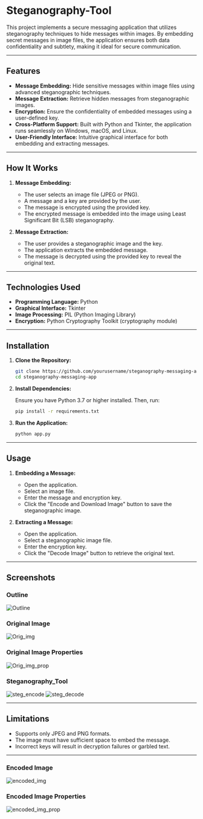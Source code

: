 # Steganography-Tool

This project implements a secure messaging application that utilizes steganography techniques to hide messages within images. By embedding secret messages in image files, the application ensures both data confidentiality and subtlety, making it ideal for secure communication.

---

## Features

- **Message Embedding:** Hide sensitive messages within image files using advanced steganographic techniques.
- **Message Extraction:** Retrieve hidden messages from steganographic images.
- **Encryption:** Ensure the confidentiality of embedded messages using a user-defined key.
- **Cross-Platform Support:** Built with Python and Tkinter, the application runs seamlessly on Windows, macOS, and Linux.
- **User-Friendly Interface:** Intuitive graphical interface for both embedding and extracting messages.

---

## How It Works

1. **Message Embedding:**
   - The user selects an image file (JPEG or PNG).
   - A message and a key are provided by the user.
   - The message is encrypted using the provided key.
   - The encrypted message is embedded into the image using Least Significant Bit (LSB) steganography.

2. **Message Extraction:**
   - The user provides a steganographic image and the key.
   - The application extracts the embedded message.
   - The message is decrypted using the provided key to reveal the original text.

---

## Technologies Used

- **Programming Language:** Python
- **Graphical Interface:** Tkinter
- **Image Processing:** PIL (Python Imaging Library)
- **Encryption:** Python Cryptography Toolkit (cryptography module)

---

## Installation

1. **Clone the Repository:**

   ```bash
   git clone https://github.com/yourusername/steganography-messaging-app.git
   cd steganography-messaging-app
   ```

2. **Install Dependencies:**

   Ensure you have Python 3.7 or higher installed. Then, run:

   ```bash
   pip install -r requirements.txt
   ```

3. **Run the Application:**

   ```bash
   python app.py
   ```

---

## Usage

1. **Embedding a Message:**
   - Open the application.
   - Select an image file.
   - Enter the message and encryption key.
   - Click the "Encode and Download Image" button to save the steganographic image.

2. **Extracting a Message:**
   - Open the application.
   - Select a steganographic image file.
   - Enter the encryption key.
   - Click the "Decode Image" button to retrieve the original text.

---

## Screenshots

### Outline  
![Outline](Outline.png)
### Original Image
![Orig_img](to_be_encrypted.jpg)
### Original Image Properties
![Orig_img_prop](Stegano_orignal_img_properties.png)

### Steganography_Tool
![steg_encode](Stegano_encoded.png)
![steg_decode](Stegano_decoded.png)

---

## Limitations

- Supports only JPEG and PNG formats.
- The image must have sufficient space to embed the message.
- Incorrect keys will result in decryption failures or garbled text.

---



### Encoded Image 
![encoded_img](encoded_image.png)
### Encoded Image Properties
![encoded_img_prop](Stegano_img_encoded_properties.png)


